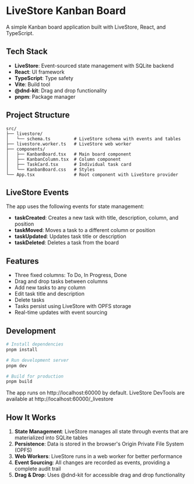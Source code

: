 # LiveStore Kanban Board

A simple Kanban board application built with LiveStore, React, and TypeScript.

## Tech Stack

- **LiveStore**: Event-sourced state management with SQLite backend
- **React**: UI framework
- **TypeScript**: Type safety
- **Vite**: Build tool
- **@dnd-kit**: Drag and drop functionality
- **pnpm**: Package manager

## Project Structure

```
src/
├── livestore/
│   └── schema.ts         # LiveStore schema with events and tables
├── livestore.worker.ts   # LiveStore web worker
├── components/
│   ├── KanbanBoard.tsx   # Main board component
│   ├── KanbanColumn.tsx  # Column component
│   ├── TaskCard.tsx      # Individual task card
│   └── KanbanBoard.css   # Styles
└── App.tsx               # Root component with LiveStore provider
```

## LiveStore Events

The app uses the following events for state management:

- **taskCreated**: Creates a new task with title, description, column, and position
- **taskMoved**: Moves a task to a different column or position
- **taskUpdated**: Updates task title or description
- **taskDeleted**: Deletes a task from the board

## Features

- Three fixed columns: To Do, In Progress, Done
- Drag and drop tasks between columns
- Add new tasks to any column
- Edit task title and description
- Delete tasks
- Tasks persist using LiveStore with OPFS storage
- Real-time updates with event sourcing

## Development

```bash
# Install dependencies
pnpm install

# Run development server
pnpm dev

# Build for production
pnpm build
```

The app runs on http://localhost:60000 by default.
LiveStore DevTools are available at http://localhost:60000/_livestore

## How It Works

1. **State Management**: LiveStore manages all state through events that are materialized into SQLite tables
2. **Persistence**: Data is stored in the browser's Origin Private File System (OPFS)
3. **Web Workers**: LiveStore runs in a web worker for better performance
4. **Event Sourcing**: All changes are recorded as events, providing a complete audit trail
5. **Drag & Drop**: Uses @dnd-kit for accessible drag and drop functionality